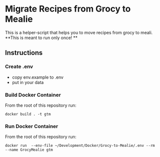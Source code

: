 # Migrate Recipes from Grocy to Mealie

This is a helper-script that helps you to move recipes from grocy to meali. 
**This is meant to run only once! **

## Instructions

### Create .env 
- copy env.example to .env
- put in your data

### Build Docker Container

From the root of this repository run: 

```
docker build . -t gtm
```

### Run Docker Container

From the root of this repository run:

```
docker run  --env-file ~/Development/Docker/Grocy-to-Mealie/.env --rm --name GrocyMealie gtm
```
